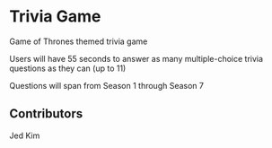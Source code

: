 # Trivia Game
Game of Thrones themed trivia game

Users will have 55 seconds to answer as many multiple-choice trivia questions as they can (up to 11)

Questions will span from Season 1 through Season 7

## Contributors
Jed Kim
